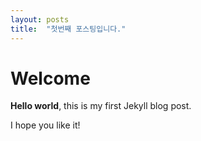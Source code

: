 ```yaml
---
layout: posts
title:  "첫번째 포스팅입니다."
---
```


# Welcome

**Hello world**, this is my first Jekyll blog post.

I hope you like it!